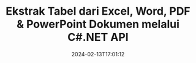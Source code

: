 ---
############################# Static ############################
layout: "auto-gen-parser"
date: 2024-02-13T17:01:12
draft: false
otherformats: 

############################# Head ############################
head_title: "Ekstrak Tabel dari PDF, DOCX, PPTX, XLSX, EPUB & Lainnya melalui C#.NET API"
head_description: "GroupDocs.Parser .NET API memungkinkan pemrogram untuk mengekstrak tabel dari PDF, DOC, DOCX, PPT, PPTX, EML, MSG, XLS, XLSX, CSV , ODT, RTF & banyak jenis dokumen lainnya di dalam .NET Apps."

############################# Header ############################
title: "Ekstrak Tabel dari Excel, Word, PDF & PowerPoint Dokumen melalui C#.NET API"
description: "GroupDocs.Parser .NET API memungkinkan programmer mengekstrak tabel dari PDF, DOC, DOCX, PPT, PPTX, EML, MSG, XLS, XLSX, CSV , ODT, RTF & EPUB dokumen atau halaman."
bg_image: "https://cms.admin.containerize.com/templates/aspose/App_Themes/V3/images/bg/header1.png"
bg_overlay: false
button:
    enable: true
    icon: "fas fa-arrow-down"
    label: "Unduh Uji Coba Gratis"
    link: "https://downloads.groupdocs.com/parser/net"

############################# SubMenu ############################
submenu:
    enable: true

    left:
        img_alt: "GroupDocs.Parser for .NET"
        image: "https://cms.admin.containerize.com/templates/groupdocs/images/product-logos/90x90-noborder/groupdocs-parser-net.png"
        product: "GroupDocs.Parser"
        platform: ".NET"

    middle:
        button:

            # button loop
            - link: "https://apireference.groupdocs.com/parser/net"
              text: "Referensi API"

            # button loop
            - link: "https://github.com/groupdocs-parser"
              text: "Contoh Kode"

            # button loop
            - link: "https://products.groupdocs.app/parser/family"
              text: "Demo Langsung"

            # button loop
            - link: "https://purchase.groupdocs.com/pricing/parser/net"
              text: "Harga"

    right:
        link_download: "https://downloads.groupdocs.com/parser"
        link_learn: "https://docs.groupdocs.com/parser/net"
        link_buy: "https://purchase.groupdocs.com"

############################# About ############################
about:
    enable: true
    title: "Bagaimana cara Mengekstrak Tabel dari CHM file melalui .NET API?"
    content: |
        Tabel adalah kumpulan sel yang disusun dalam baris dan kolom. Tabel memainkan peran yang sangat penting dalam menyimpan serta mengatur data yang terperinci atau rumit yang memungkinkan pengguna untuk dengan mudah membaca dan melihatnya. Tabel dapat digunakan dalam banyak cara, seperti membuat daftar, membandingkan informasi, menyelaraskan data, mengelompokkan informasi, menyoroti tren atau pola dalam data dan masih banyak lagi. GroupDocs.Parser for .NET adalah API berguna yang memungkinkan pemrogram perangkat lunak mengembangkan solusi untuk mengekstrak tabel, teks, dan gambar dari berbagai jenis format dokumen yang didukung, seperti PDF, Email, Ebook, Word (DOC, { 318}), PowerPoint (PPT, PPTX), Excel (XLS, XLSX), format Email (EML, MSG) dan banyak lagi. API .NET telah menyertakan beberapa fitur penting untuk bekerja dengan tabel, seperti mengekstrak semua tabel dari dokumen, mengekstrak tabel dari halaman tertentu, mendapatkan data sel tabel, mendapatkan jumlah total baris dan kolom tabel, mendapatkan tinggi baris, mencetak data tabel dan mungkin lebih.
        
        

############################# Steps ############################
steps:
    enable: true
    title_left: "Ekstrak tabel dari CHM di .NET"
    content_left: |
        [GroupDocs.Parser for .NET](/id/parser/net/) memudahkan pengembang C# untuk mengekstrak tabel dari file CHM dengan menerapkan beberapa langkah mudah.
        
        * Membuat instance objek [Parser](https://reference.groupdocs.com/net/parser/groupdocs.parser/parser) untuk dokumen awal;
        * Periksa apakah dokumen mendukung ekstraksi tabel;
        * Membuat instance [PageTableAreaOptions](https://reference.groupdocs.com/parser/net/groupdocs.parser.options/pagetableareaoptions/) dan [TemplateTableLayout](https://reference.groupdocs.com/parser/net/groupdocs.parser .templates/templatetablelayout/) class untuk mengatur tata letak tabel
        * Panggil metode [GetTables](https://reference.groupdocs.com/parser/net/groupdocs.parser/parser/methods/gettables) dan dapatkan kumpulan [PageTableArea](https://reference.groupdocs.com/parser/net/groupdocs.parser.data/pagetablearea) objek;

    title_right: "Pelajari lebih lanjut tentang ekstraksi tabel"
    content_right: |
        * <a href="https://docs.groupdocs.com/parser/net/extract-tables-from-document/">Cara mengekstrak tabel dari dokumen</a>
        * <a href="https://docs.groupdocs.com/parser/net/extract-tables-from-document-page/">Cara mengekstrak tabel dari halaman dokumen</a>
 
    code: |
     {{% parser/additional-styles %}}
     {{< parser/code-parser title="Cara mengekstrak tabel dari file CHM menggunakan kode contoh C#">}}

        ```csharp    
        // Ekstrak tabel dari file CHM menggunakan GroupDocs.Parser API
        // Buat instance kelas Parser
        using (Parser parser = new Parser(filePath)) {
            // Periksa apakah dokumen mendukung ekstraksi tabel
            if (!parser.Features.Tables) {
                Console.WriteLine("Dokumen tidak mendukung ekstraksi tabel.");
                return;
            }
            // Membuat tata letak tabel
            TemplateTableLayout layout = new TemplateTableLayout(
                new double[] { 50, 95, 275, 415, 485, 545 },
                new double[] { 325, 340, 365, 395 });
            // Buat opsi untuk ekstraksi tabel
            PageTableAreaOptions options = new PageTableAreaOptions(layout);
            // Ekstrak tabel dari dokumen.
            IEnumerable<PageTableArea> tables = parser.GetTables(options);
            // Ulangi tabel
            foreach (PageTableArea t in tables) {
                // Ulangi baris
                for (int row = 0; row < t.RowCount; row++) {
                    // Ulangi kolom
                    for (int column = 0; column < t.ColumnCount; column++) {
                        // Dapatkan sel tabel
                        PageTableAreaCell cell = t[row, column];
                        if (cell != null) {
                            // Cetak teks sel tabel
                            Console.Write(cell.Text);
                            Console.Write(" | ");
                        }
                    }
                    Console.WriteLine();
                }
                Console.WriteLine();
            }
        }
        ```
     {{< /parser/code-parser >}}

############################# More ############################
more:
    enable: true
    title_left: "Persyaratan sistem"
    content_left: |
        GroupDocs.Parser for .NET API didukung di semua platform dan sistem operasi utama. Sebelum menjalankan kode di bawah ini, harap pastikan bahwa Anda telah menginstal prasyarat berikut di sistem Anda.
        
        * Sistem Operasi: Microsoft Windows, Linux, MacOS
        * Lingkungan Pengembangan: Microsoft Visual Studio, Xamarin, MonoDevelop
        * Kerangka kerja
        * Unduh versi terbaru GroupDocs.Parser for .NET dari [Nuget](https://www.nuget.org/packages/groupdocs.parser)

    title_right: "Mengapa Menggunakan GroupDocs.Parser for .NET"
    content_right: |
        * Dukungan ekstraksi teks biasa dari dokumen yang didukung    
        * Penguraian dokumen melalui templat yang ditentukan pengguna    
        * Sepenuhnya mendukung ekstraksi teks terstruktur    
        * Pencarian teks melalui kata kunci serta ekspresi reguler    
        * Ekstrak teks yang diformat, metadata, gambar, wadah, dan lampiran    
        * Ekstrak daftar isi untuk beberapa format dokumen yang didukung    
        * Mengurai data formulir dari PDF dokumen    
        * Ekstrak hyperlink dari dokumen   

############################# About Formats ############################
about_formats:
    enable: true

############################# More Formats ############################
more_formats:
    enable: true
    title: "Ekstrak Tabel Dari Format Dokumen Lain"
    content: |
        .NET API penguraian dokumen & pemindaian tabel untuk format file dan gambar. Ekstrak data untuk beberapa format file populer seperti yang dinyatakan di bawah ini.

############################# Back to top ###############################
back_to_top:
    enable: true
---